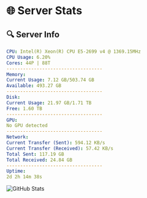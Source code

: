# 🌐 Server Stats
## 🔍 Server Info
```yaml
CPU: Intel(R) Xeon(R) CPU E5-2699 v4 @ 1369.15MHz
CPU Usage: 6.20%
Cores: 44P | 88T
-----------------------------------
Memory:
Current Usage: 7.12 GB/503.74 GB
Available: 493.27 GB
-----------------------------------
Disk:
Current Usage: 21.97 GB/1.71 TB
Free: 1.60 TB
-----------------------------------
GPU:
No GPU detected
-----------------------------------
Network:
Current Transfer (Sent): 594.12 KB/s
Current Transfer (Received): 57.42 KB/s
Total Sent: 117.19 GB
Total Received: 24.84 GB
-----------------------------------
Uptime:
2d 2h 14m 38s
```
![GitHub Stats](https://img.shields.io/badge/Updated-2025-04-21_19:23:26-blue)